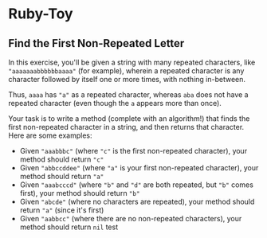 # Ruby-Toy
## Find the First Non-Repeated Letter

In this exercise, you'll be given a string with many repeated characters, like
`"aaaaaaabbbbbbaaaa"` (for example), wherein a repeated character is any character followed by
itself one or more times, with nothing in-between.

Thus, `aaaa` has `"a"` as a repeated character, whereas `aba` does not have a repeated character
(even though the `a` appears more than once).

Your task is to write a method (complete with an algorithm!) that finds the first non-repeated
character in a string, and then returns that character. Here are some examples:

+ Given `"aaabbbc"` (where `"c"` is the first non-repeated character), your method should return `"c"`
+ Given `"abbccddee"` (where `"a"` is your first non-repeated character), your method should return `"a"`
+ Given `"aaabcccd"` (where `"b"` and `"d"` are both repeated, but `"b"` comes first), your
  method should return `"b"`
+ Given `"abcde"` (where no characters are repeated), your method should return `"a"` (since
  it's first)
+ Given `"aabbcc"` (where there are no non-repeated characters), your method should return `nil`
test
